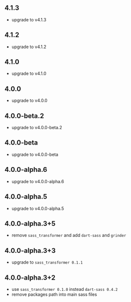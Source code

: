 ## 4.1.3

* upgrade to v4.1.3

## 4.1.2

* upgrade to v4.1.2

## 4.1.0

* upgrade to v4.1.0

## 4.0.0

* upgrade to v4.0.0

## 4.0.0-beta.2

* upgrade to v4.0.0-beta.2

## 4.0.0-beta

* upgrade to v4.0.0-beta

## 4.0.0-alpha.6

* upgrade to v4.0.0-alpha.6

## 4.0.0-alpha.5

* upgrade to v4.0.0-alpha.5

## 4.0.0-alpha.3+5

* remove `sass_transformer` and add `dart-sass` and `grinder`

## 4.0.0-alpha.3+3

* upgrade to `sass_transformer 0.1.1`

## 4.0.0-alpha.3+2

* use `sass_transformer 0.1.0` instead `dart-sass 0.4.2`
* remove packages path into main sass files
